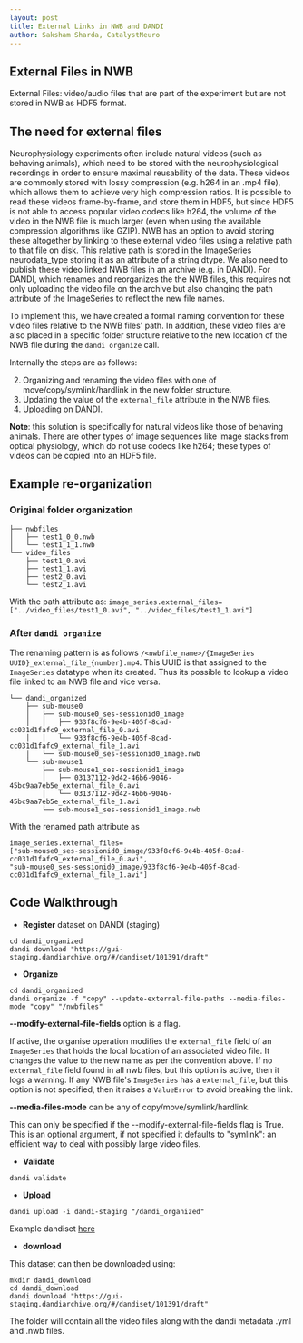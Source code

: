 ```yaml
---
layout: post
title: External Links in NWB and DANDI
author: Saksham Sharda, CatalystNeuro
---
```


## External Files in NWB
External Files: video/audio files that are part of the experiment but are not stored in NWB as HDF5 format. 

## The need for external files
Neurophysiology experiments often include natural videos (such as behaving animals), which need to be stored with the neurophysiological recordings in order to ensure maximal reusability of the data. These videos are commonly stored with lossy compression (e.g. h264 in an .mp4 file), which allows them to achieve very high compression ratios. It is possible to read these videos frame-by-frame, and store them in HDF5, but since HDF5 is not able to access popular video codecs like h264, the volume of the video in the NWB file is much larger (even when using the available compression algorithms like GZIP). NWB has an option to avoid storing these altogether by linking to these external video files using a relative path to that file on disk. This relative path is stored in the ImageSeries neurodata_type storing it as an attribute of a string dtype. We also need to publish these video linked NWB files in an archive (e.g. in DANDI). For DANDI, which renames and reorganizes the the NWB files, this requires not only uploading the video file on the archive but also changing the path attribute of the ImageSeries to reflect the new file names. 

To implement this, we have created a formal naming convention for these video files relative to the NWB files' path. In addition, these video files are also placed in a specific folder structure relative to the new location of the NWB file during the `dandi organize` call.  

Internally the steps are as follows:

2. Organizing and renaming the video files with one of move/copy/symlink/hardlink in the new folder structure.
3. Updating the value of the `external_file` attribute in the NWB files. 
4. Uploading on DANDI. 

__Note__: this solution is specifically for natural videos like those of behaving animals. There are other types of image sequences like image stacks from optical physiology, which do not use codecs like h264; these types of videos can be copied into an HDF5 file.


## Example re-organization

### Original folder organization

```
├── nwbfiles
│   ├── test1_0_0.nwb
│   └── test1_1_1.nwb
└── video_files
    ├── test1_0.avi
    ├── test1_1.avi
    ├── test2_0.avi
    └── test2_1.avi
```
With the path attribute as: `image_series.external_files=["../video_files/test1_0.avi", "../video_files/test1_1.avi"]`

### After `dandi organize`
The renaming pattern is as follows `/<nwbfile_name>/{ImageSeries UUID}_external_file_{number}.mp4`.
This UUID is that assigned to the `ImageSeries` datatype when its created. Thus its possible to lookup a video file linked to an NWB file and vice versa. 

```
└── dandi_organized
    ├── sub-mouse0
    │   ├── sub-mouse0_ses-sessionid0_image
    │   │   ├── 933f8cf6-9e4b-405f-8cad-cc031d1fafc9_external_file_0.avi
    │   │   └── 933f8cf6-9e4b-405f-8cad-cc031d1fafc9_external_file_1.avi
    │   └── sub-mouse0_ses-sessionid0_image.nwb
    └── sub-mouse1
        ├── sub-mouse1_ses-sessionid1_image
        │   ├── 03137112-9d42-46b6-9046-45bc9aa7eb5e_external_file_0.avi
        │   └── 03137112-9d42-46b6-9046-45bc9aa7eb5e_external_file_1.avi
        └── sub-mouse1_ses-sessionid1_image.nwb
```
With the renamed path attribute as 

```
image_series.external_files=
["sub-mouse0_ses-sessionid0_image/933f8cf6-9e4b-405f-8cad-cc031d1fafc9_external_file_0.avi",
"sub-mouse0_ses-sessionid0_image/933f8cf6-9e4b-405f-8cad-cc031d1fafc9_external_file_1.avi"]
```

## Code Walkthrough

- __Register__ dataset on DANDI (staging)

```
cd dandi_organized
dandi download "https://gui-staging.dandiarchive.org/#/dandiset/101391/draft"
```

- __Organize__

```
cd dandi_organized
dandi organize -f "copy" --update-external-file-paths --media-files-mode "copy" "/nwbfiles"
```
__--modify-external-file-fields__ option is a flag.

If active, the organise operation modifies the `external_file` field of an `ImageSeries` that holds the local location of an associated video file. It changes the value to the new name as per the convention above.
If no `external_file` field found in all nwb files, but this option is active, then it logs a warning.
If any NWB file's `ImageSeries` has a `external_file`, but this option is not specified, then it raises a `ValueError` to avoid breaking the link.

__--media-files-mode__ can be any of copy/move/symlink/hardlink.

This can only be specified if the --modify-external-file-fields flag is True.
This is an optional argument, if not specified it defaults to "symlink": an efficient way to deal with possibly large video files.

- __Validate__

```
dandi validate
```

- __Upload__

```
dandi upload -i dandi-staging "/dandi_organized"
```

Example dandiset [here](https://gui-staging.dandiarchive.org/#/dandiset/100953/draft/files?location=)

- __download__

This dataset can then be downloaded using:
```
mkdir dandi_download
cd dandi_download
dandi download "https://gui-staging.dandiarchive.org/#/dandiset/101391/draft"
```
The folder will contain all the video files along with the dandi metadata .yml and .nwb files.
